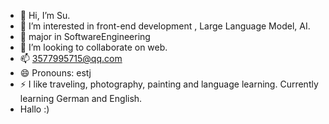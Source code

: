 - 👋 Hi, I’m Su.
- 👀 I’m interested in front-end development , Large Language Model,  AI.
- 🌱 major in SoftwareEngineering
- 💞️ I’m looking to collaborate on web.
- 📫 3577995715@qq.com
- 😄 Pronouns: estj
- ⚡ I like traveling, photography, painting and language learning. Currently learning German and English.
- Hallo :)

<!---
LofiSu/LofiSu is a ✨ special ✨ repository because its `README.md` (this file) appears on your GitHub profile.
You can click the Preview link to take a look at your changes.
--->

